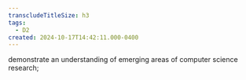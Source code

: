 ```yaml
---
transcludeTitleSize: h3
tags:
  - D2
created: 2024-10-17T14:42:11.000-0400
---
```

demonstrate an understanding of emerging areas of computer science research;